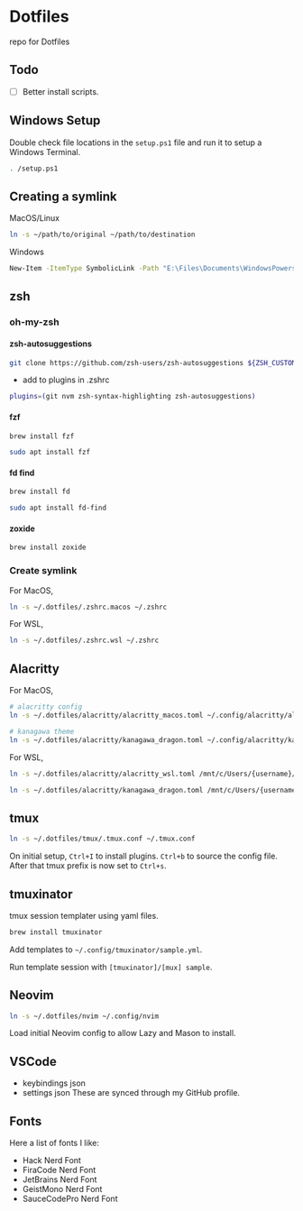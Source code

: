 # Dotfiles

repo for Dotfiles

## Todo

- [ ] Better install scripts.

## Windows Setup

Double check file locations in the `setup.ps1` file and run it to setup a Windows Terminal.

```sh
. /setup.ps1
```

## Creating a symlink

MacOS/Linux

``` sh
ln -s ~/path/to/original ~/path/to/destination
```

Windows

``` sh
New-Item -ItemType SymbolicLink -Path "E:\Files\Documents\WindowsPowershell\Microsoft.Powershell_profile.ps1" -Target "E:\Files\dev\.dotfiles\windows\Microsoft.Powershell_profile.ps1"
```

## zsh

### oh-my-zsh

#### zsh-autosuggestions

``` sh
git clone https://github.com/zsh-users/zsh-autosuggestions ${ZSH_CUSTOM:-~/.oh-my-zsh/custom}/plugins/zsh-autosuggestions
```

- add to plugins in .zshrc

``` sh
plugins=(git nvm zsh-syntax-highlighting zsh-autosuggestions)
```

#### fzf

```sh
brew install fzf
```

```sh
sudo apt install fzf
```

#### fd find

```sh
brew install fd
```

```sh
sudo apt install fd-find
```

#### zoxide

```sh
brew install zoxide
```

### Create symlink

For MacOS,

```sh
ln -s ~/.dotfiles/.zshrc.macos ~/.zshrc
```

For WSL,

```sh
ln -s ~/.dotfiles/.zshrc.wsl ~/.zshrc
```

## Alacritty

For MacOS,

```sh
# alacritty config
ln -s ~/.dotfiles/alacritty/alacritty_macos.toml ~/.config/alacritty/alacritty.toml
```

```sh
# kanagawa theme
ln -s ~/.dotfiles/alacritty/kanagawa_dragon.toml ~/.config/alacritty/kanagawa_dragon.toml
```

For WSL,

```sh
ln -s ~/.dotfiles/alacritty/alacritty_wsl.toml /mnt/c/Users/{username}/AppData/Roaming/alacritty/alacritty.toml
```

```sh
ln -s ~/.dotfiles/alacritty/kanagawa_dragon.toml /mnt/c/Users/{username}/AppData/Roaming/alacritty/kanagawa_dragon.toml
```

## tmux

```sh
ln -s ~/.dotfiles/tmux/.tmux.conf ~/.tmux.conf
```

On initial setup, `Ctrl+I` to install plugins. `Ctrl+b` to source the config file.
After that tmux prefix is now set to `Ctrl+s`.

## tmuxinator

tmux session templater using yaml files.

``` sh
brew install tmuxinator
```

Add templates to `~/.config/tmuxinator/sample.yml`.

Run template session with `[tmuxinator]/[mux] sample`.

## Neovim

```sh
ln -s ~/.dotfiles/nvim ~/.config/nvim
```

Load initial Neovim config to allow Lazy and Mason to install.


## VSCode

- keybindings json
- settings json
These are synced through my GitHub profile.

## Fonts

Here a list of fonts I like: 

- Hack Nerd Font
- FiraCode Nerd Font
- JetBrains Nerd Font
- GeistMono Nerd Font
- SauceCodePro Nerd Font
